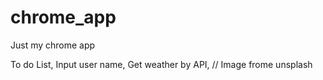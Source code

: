 # chrome_app

Just my chrome app

To do List,
Input user name,
Get weather by API,
// Image frome unsplash
